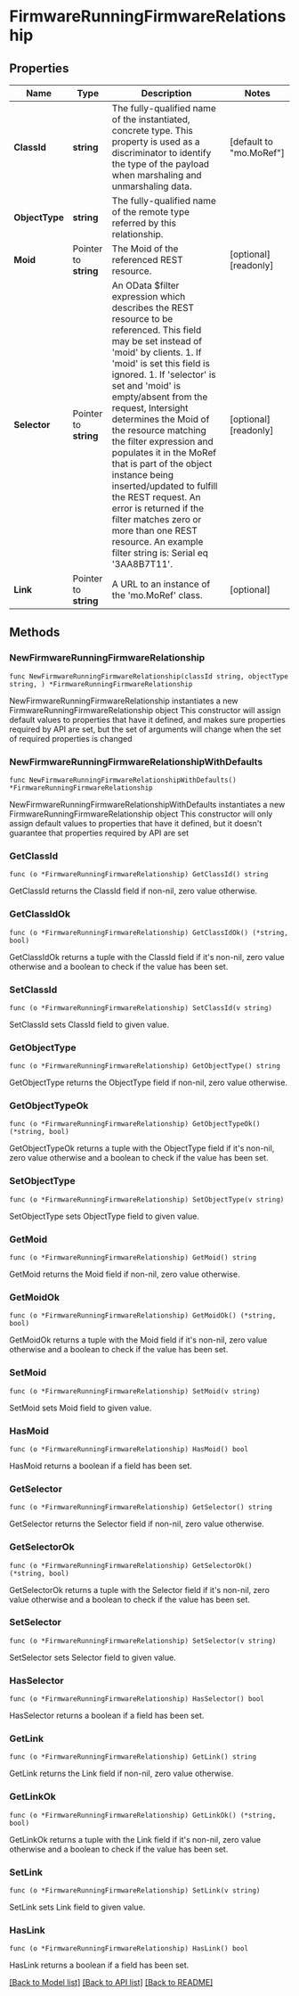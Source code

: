 # FirmwareRunningFirmwareRelationship

## Properties

Name | Type | Description | Notes
------------ | ------------- | ------------- | -------------
**ClassId** | **string** | The fully-qualified name of the instantiated, concrete type. This property is used as a discriminator to identify the type of the payload when marshaling and unmarshaling data. | [default to "mo.MoRef"]
**ObjectType** | **string** | The fully-qualified name of the remote type referred by this relationship. | 
**Moid** | Pointer to **string** | The Moid of the referenced REST resource. | [optional] [readonly] 
**Selector** | Pointer to **string** | An OData $filter expression which describes the REST resource to be referenced. This field may be set instead of &#39;moid&#39; by clients. 1. If &#39;moid&#39; is set this field is ignored. 1. If &#39;selector&#39; is set and &#39;moid&#39; is empty/absent from the request, Intersight determines the Moid of the resource matching the filter expression and populates it in the MoRef that is part of the object instance being inserted/updated to fulfill the REST request. An error is returned if the filter matches zero or more than one REST resource. An example filter string is: Serial eq &#39;3AA8B7T11&#39;. | [optional] [readonly] 
**Link** | Pointer to **string** | A URL to an instance of the &#39;mo.MoRef&#39; class. | [optional] 

## Methods

### NewFirmwareRunningFirmwareRelationship

`func NewFirmwareRunningFirmwareRelationship(classId string, objectType string, ) *FirmwareRunningFirmwareRelationship`

NewFirmwareRunningFirmwareRelationship instantiates a new FirmwareRunningFirmwareRelationship object
This constructor will assign default values to properties that have it defined,
and makes sure properties required by API are set, but the set of arguments
will change when the set of required properties is changed

### NewFirmwareRunningFirmwareRelationshipWithDefaults

`func NewFirmwareRunningFirmwareRelationshipWithDefaults() *FirmwareRunningFirmwareRelationship`

NewFirmwareRunningFirmwareRelationshipWithDefaults instantiates a new FirmwareRunningFirmwareRelationship object
This constructor will only assign default values to properties that have it defined,
but it doesn't guarantee that properties required by API are set

### GetClassId

`func (o *FirmwareRunningFirmwareRelationship) GetClassId() string`

GetClassId returns the ClassId field if non-nil, zero value otherwise.

### GetClassIdOk

`func (o *FirmwareRunningFirmwareRelationship) GetClassIdOk() (*string, bool)`

GetClassIdOk returns a tuple with the ClassId field if it's non-nil, zero value otherwise
and a boolean to check if the value has been set.

### SetClassId

`func (o *FirmwareRunningFirmwareRelationship) SetClassId(v string)`

SetClassId sets ClassId field to given value.


### GetObjectType

`func (o *FirmwareRunningFirmwareRelationship) GetObjectType() string`

GetObjectType returns the ObjectType field if non-nil, zero value otherwise.

### GetObjectTypeOk

`func (o *FirmwareRunningFirmwareRelationship) GetObjectTypeOk() (*string, bool)`

GetObjectTypeOk returns a tuple with the ObjectType field if it's non-nil, zero value otherwise
and a boolean to check if the value has been set.

### SetObjectType

`func (o *FirmwareRunningFirmwareRelationship) SetObjectType(v string)`

SetObjectType sets ObjectType field to given value.


### GetMoid

`func (o *FirmwareRunningFirmwareRelationship) GetMoid() string`

GetMoid returns the Moid field if non-nil, zero value otherwise.

### GetMoidOk

`func (o *FirmwareRunningFirmwareRelationship) GetMoidOk() (*string, bool)`

GetMoidOk returns a tuple with the Moid field if it's non-nil, zero value otherwise
and a boolean to check if the value has been set.

### SetMoid

`func (o *FirmwareRunningFirmwareRelationship) SetMoid(v string)`

SetMoid sets Moid field to given value.

### HasMoid

`func (o *FirmwareRunningFirmwareRelationship) HasMoid() bool`

HasMoid returns a boolean if a field has been set.

### GetSelector

`func (o *FirmwareRunningFirmwareRelationship) GetSelector() string`

GetSelector returns the Selector field if non-nil, zero value otherwise.

### GetSelectorOk

`func (o *FirmwareRunningFirmwareRelationship) GetSelectorOk() (*string, bool)`

GetSelectorOk returns a tuple with the Selector field if it's non-nil, zero value otherwise
and a boolean to check if the value has been set.

### SetSelector

`func (o *FirmwareRunningFirmwareRelationship) SetSelector(v string)`

SetSelector sets Selector field to given value.

### HasSelector

`func (o *FirmwareRunningFirmwareRelationship) HasSelector() bool`

HasSelector returns a boolean if a field has been set.

### GetLink

`func (o *FirmwareRunningFirmwareRelationship) GetLink() string`

GetLink returns the Link field if non-nil, zero value otherwise.

### GetLinkOk

`func (o *FirmwareRunningFirmwareRelationship) GetLinkOk() (*string, bool)`

GetLinkOk returns a tuple with the Link field if it's non-nil, zero value otherwise
and a boolean to check if the value has been set.

### SetLink

`func (o *FirmwareRunningFirmwareRelationship) SetLink(v string)`

SetLink sets Link field to given value.

### HasLink

`func (o *FirmwareRunningFirmwareRelationship) HasLink() bool`

HasLink returns a boolean if a field has been set.


[[Back to Model list]](../README.md#documentation-for-models) [[Back to API list]](../README.md#documentation-for-api-endpoints) [[Back to README]](../README.md)


